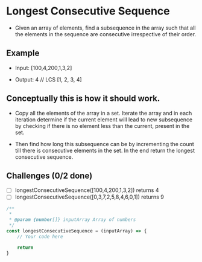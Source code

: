 # Longest Consecutive Sequence

- Given an array of elements, find a subsequence in the array such that all the elements in the sequence are consecutive irrespective of their order.

## Example

- Input: [100,4,200,1,3,2]

- Output: 4 // LCS [1, 2, 3, 4]

## Conceptually this is how it should work.
- Copy all the elements of the array in a set. Iterate the array and in each iteration determine if the current element will lead to new subsequence by checking if there is no element less than the current, present in the set. 

- Then find how long this subsequence can be by incrementing the count till there is consecutive elements in the set. In the end return the longest consecutive sequence.

## Challenges (0/2 done)
- [ ] longestConsecutiveSequence([100,4,200,1,3,2]) returns 4
- [ ] longestConsecutiveSequence([0,3,7,2,5,8,4,6,0,1]) returns 9

```js
/**
 *
 * @param {number[]} inputArray Array of numbers
 */
const longestConsecutiveSequence = (inputArray) => {
	// Your code here

	return
}
```
